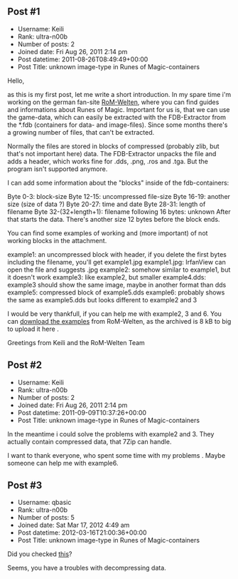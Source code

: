 ## Post #1
- Username: Keili
- Rank: ultra-n00b
- Number of posts: 2
- Joined date: Fri Aug 26, 2011 2:14 pm
- Post datetime: 2011-08-26T08:49:49+00:00
- Post Title: unknown image-type in Runes of Magic-containers

Hello, 

as this is my first post, let me write a short introduction. In my spare time i'm working on the german fan-site [RoM-Welten](http://rom.onlinewelten.com), where you can find guides and informations about Runes of Magic. Important for us is, that we can use the game-data, which can easily be extracted with the FDB-Extractor from the *.fdb (containers for data- and image-files). Since some months there's a growing number of files, that can't be extracted. 

Normally the files are stored in blocks of compressed (probably zlib, but that's not important here) data. The FDB-Extractor unpacks the file and adds a header, which works fine for .dds, .png, .ros and .tga. But the program isn't supported anymore. 

I can add some information about the "blocks" inside of the fdb-containers:

Byte 0-3: block-size
Byte 12-15: uncompressed file-size
Byte 16-19: another size (size of data ?)
Byte 20-27: time and date
Byte 28-31: length of filename
Byte 32-(32+length+1): filename
following 16 bytes: unknown
After that starts the data. There's another size 12 bytes before the block ends. 

You can find some examples of working and (more important) of not working blocks in the attachment.

example1: an uncompressed block with header, if you delete the first bytes including the filename, you'll get example1.jpg
example1.jpg: IrfanView can open the file and suggests .jpg
example2: somehow similar to example1, but it doesn't work 
example3: like example2, but smaller
example4.dds: example3 should show the same image, maybe in another format than dds
example5: compressed block of example5.dds
example6: probably shows the same as example5.dds but looks different to example2 and 3

I would be very thankfull, if you can help me with example2, 3 and 6. You can [download the examples](http://rom.onlinewelten.com/uploads/9-Sonstiges/Umfragen/examples.zip) from RoM-Welten, as the archived is 8 kB to big to upload it here   .

Greetings from
Keili and the RoM-Welten Team
## Post #2
- Username: Keili
- Rank: ultra-n00b
- Number of posts: 2
- Joined date: Fri Aug 26, 2011 2:14 pm
- Post datetime: 2011-09-09T10:37:26+00:00
- Post Title: unknown image-type in Runes of Magic-containers

In the meantime i could solve the problems with example2 and 3. They actually contain compressed data, that 7Zip can handle. 

I want to thank everyone, who spent some time with my problems . Maybe someone can help me with example6.
## Post #3
- Username: qbasic
- Rank: ultra-n00b
- Number of posts: 5
- Joined date: Sat Mar 17, 2012 4:49 am
- Post datetime: 2012-03-16T21:00:36+00:00
- Post Title: unknown image-type in Runes of Magic-containers

Did you checked [this](http://wiki.xentax.com/index.php?title=Runes_of_Magic)?

Seems, you have a troubles with decompressing data.
